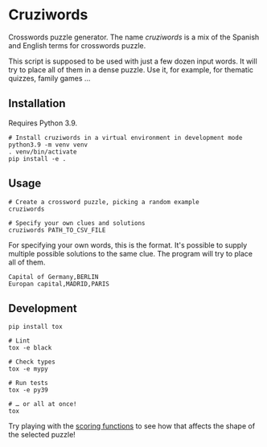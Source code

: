 # Cruziwords

Crosswords puzzle generator. The name *cruziwords* is a mix of the Spanish and English terms for crosswords puzzle.

This script is supposed to be used with just a few dozen input words. It will try to place all of them in a dense
puzzle. Use it, for example, for thematic quizzes, family games …

## Installation

Requires Python 3.9.

```shell
# Install cruziwords in a virtual environment in development mode
python3.9 -m venv venv
. venv/bin/activate
pip install -e .
```

## Usage

```shell
# Create a crossword puzzle, picking a random example
cruziwords

# Specify your own clues and solutions
cruziwords PATH_TO_CSV_FILE
```

For specifying your own words, this is the format. It's possible to supply multiple possible solutions to the same
clue. The program will try to place all of them.

```
Capital of Germany,BERLIN
Europan capital,MADRID,PARIS
```

## Development

```shell
pip install tox

# Lint
tox -e black

# Check types
tox -e mypy

# Run tests
tox -e py39

# … or all at once!
tox
```

Try playing with the [scoring functions](cruziwords/scoring.py) to see how that affects the shape of the selected
puzzle!